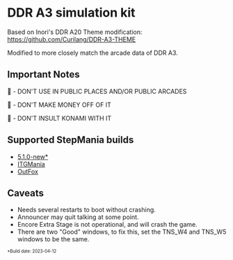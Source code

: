 # DDR A3 simulation kit
Based on Inori's DDR A20 Theme modification: https://github.com/Curilang/DDR-A3-THEME

Modified to more closely match the arcade data of DDR A3.

## Important Notes

🚫 - DON'T USE IN PUBLIC PLACES AND/OR PUBLIC ARCADES

🚫 - DON'T MAKE MONEY OFF OF IT

🚫 - DON'T INSULT KONAMI WITH IT

## Supported StepMania builds

- [5.1.0-new*](https://drive.google.com/file/d/1Uk4kIocAp7Aj4LNpzuhehO7qW6XyjAQl/view?usp=share_link)
- [ITGMania](https://www.itgmania.com/)
- [OutFox](https://projectoutfox.com/)

## Caveats
- Needs several restarts to boot without crashing.
- Announcer may quit talking at some point.
- Encore Extra Stage is not operational, and will crash the game.
- There are two "Good" windows, to fix this, set the TNS_W4 and TNS_W5 windows to be the same.

<sub><sup>*Build date: 2023-04-12</sub></sup>

